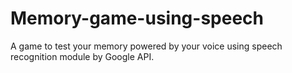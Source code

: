 # Memory-game-using-speech
 A game to test your memory powered by your voice using speech recognition module by Google API.
